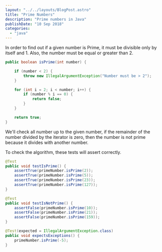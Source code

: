 ```yaml
---
layout: "../../layouts/BlogPost.astro"
title: "Prime Numbers"
description: "Prime numbers in Java"
publishDate: "10 Sep 2018"
categories: 
  - "java"
---
```


In order to find out if a given number is Prime, it must be divisible only by itself and 1. Also, the number must be equal or greater than 2.

```java
public boolean isPrime(int number) {

    if (number < 2) {
        throw new IllegalArgumentException("Number must be > 2");
    }

    for (int i = 2; i < number; i++) {
        if (number % i == 0) {
            return false;
        }
    }

    return true;
}
```

We'll check all number up to the given number, if the remainder of the number divided by the iterator is zero, then the number is not prime because it divides with another number.

To check the algorithm, these tests will assert correctly.

```java
@Test
public void testIsPrime() {
    assertTrue(primeNumber.isPrime(2));
    assertTrue(primeNumber.isPrime(5));
    assertTrue(primeNumber.isPrime(23));
    assertTrue(primeNumber.isPrime(127));
}

@Test
public void testIsNotPrime() {
    assertFalse(primeNumber.isPrime(10));
    assertFalse(primeNumber.isPrime(21));
    assertFalse(primeNumber.isPrime(159));
}

@Test(expected = IllegalArgumentException.class)
public void expectsExceptions() {
    primeNumber.isPrime(-5);
}
```